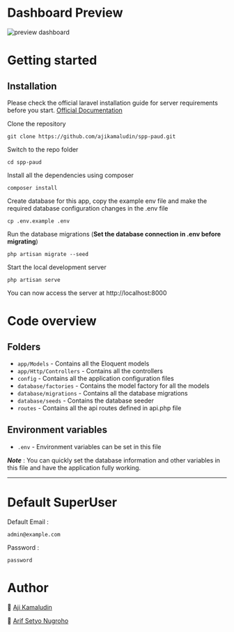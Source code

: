 # Dashboard Preview

![preview dashboard](https://raw.githubusercontent.com/ajikamaludin/spp-paud/master/public/preview.png)

# Getting started

## Installation

Please check the official laravel installation guide for server requirements before you start. [Official Documentation](https://laravel.com/docs/5.4/installation#installation)


Clone the repository

    git clone https://github.com/ajikamaludin/spp-paud.git

Switch to the repo folder

    cd spp-paud

Install all the dependencies using composer

    composer install

Create database for this app, copy the example env file and make the required database configuration changes in the .env file

    cp .env.example .env

Run the database migrations (**Set the database connection in .env before migrating**)

    php artisan migrate --seed

Start the local development server

    php artisan serve

You can now access the server at http://localhost:8000

# Code overview

## Folders

- `app/Models` - Contains all the Eloquent models
- `app/Http/Controllers` - Contains all the controllers
- `config` - Contains all the application configuration files
- `database/factories` - Contains the model factory for all the models
- `database/migrations` - Contains all the database migrations
- `database/seeds` - Contains the database seeder
- `routes` - Contains all the api routes defined in api.php file

## Environment variables

- `.env` - Environment variables can be set in this file

***Note*** : You can quickly set the database information and other variables in this file and have the application fully working.

----------
# Default SuperUser

Default Email : 

    admin@example.com 

Password : 

    password

# Author

:rocket: [Aji Kamaludin](https://github.com/ajikamaludin)

:rocket: [Arif Setyo Nugroho](https://github.com/arifsetyo21)
